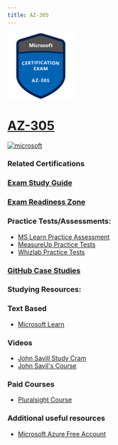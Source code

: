 ```yaml
---
title: AZ-305
---
```


<img src="/Images/certs/az-305.png" width="150" height="150">

# [AZ-305](https://learn.microsoft.com/certifications/exams/az-305)

 <a href='https://learn.microsoft.com/en-us/certifications/browse/?type=role-based&levels=advanced' target="_blank"><img alt='microsoft' src='https://img.shields.io/badge/expert-100000?style=for-the-badge&logo=microsoft&logoColor=white&labelColor=0078D4&color=212221'/></a>

### Related Certifications

### [Exam Study Guide](https://aka.ms/az305-studyguide)
### [Exam Readiness Zone](https://learn.microsoft.com/en-us/shows/exam-readiness-zone/preparing-for-az-305-design-identity-governance-and-monitoring-solutions-1-of-4/)

### Practice Tests/Assessments:
- [MS Learn Practice Assessment](https://learn.microsoft.com/certifications/exams/az-305/practice/assessment?assessment-type=practice&assessmentId=15)
- [MeasureUp Practice Tests](https://www.measureup.com/microsoft-practice-test-az-305-designing-microsoft-azure-infrastructure-solutions.html)
- [Whizlab Practice Tests](https://www.whizlabs.com/designing-microsoft-azure-infrastructure-solutions-az-305/)

### [GitHub Case Studies](https://aka.ms/az305labs)

### Studying Resources:
### Text Based
- [Microsoft Learn](https://learn.microsoft.com/certifications/exams/az-305)
### Videos
- [John Savill Study Cram](https://www.youtube.com/watch?v=vq9LuCM4YP4&list=PLlVtbbG169nH_CJl4wwKBfS1V8nMYr7xL&index=9&pp=iAQB)
- [John Savil's Course](https://www.youtube.com/playlist?list=PLlVtbbG169nHSnaP4ae33yQUI3zcmP5nP)
### Paid Courses
- [Pluralsight Course](https://www.pluralsight.com/paths/az-305-designing-microsoft-azure-infrastructure-solutions)
### Additional useful resources
- [Microsoft Azure Free Account](https://azure.microsoft.com/en-us/offers/ms-azr-0044p)
